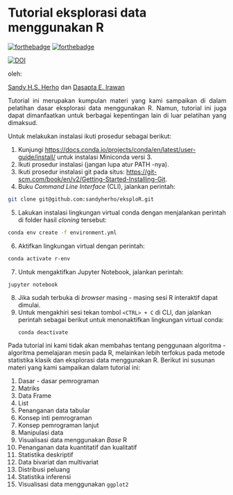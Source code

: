 # Tutorial eksplorasi data menggunakan R

[![forthebadge](https://forthebadge.com/images/badges/cc-0.svg)](https://forthebadge.com) 
[![forthebadge](https://forthebadge.com/images/badges/built-by-hipsters.svg)](https://forthebadge.com)

[![DOI](https://zenodo.org/badge/240019119.svg)](https://zenodo.org/badge/latestdoi/240019119) 

oleh:

[Sandy H.S. Herho](mailto:sandy.herho@igdore.org) dan [Dasapta E. Irawan](mailto:r-win@office.itb.ac.id)

<p style="text-align:justify">Tutorial ini merupakan kumpulan materi yang kami sampaikan di dalam pelatihan dasar eksplorasi data menggunakan R. Namun, tutorial ini juga dapat dimanfaatkan untuk berbagai kepentingan lain di luar pelatihan yang dimaksud.</p> 

<p style="text-align:justify">Untuk melakukan instalasi ikuti prosedur sebagai berikut:</p>

1. Kunjungi <url>https://docs.conda.io/projects/conda/en/latest/user-guide/install/</url> untuk instalasi Miniconda versi 3.
2. Ikuti prosedur instalasi (jangan lupa atur PATH -nya).
3. Ikuti prosedur instalasi git pada situs:
<url>https://git-scm.com/book/en/v2/Getting-Started-Installing-Git</url>.
4. Buku *Command Line Interface* (CLI), jalankan perintah:
```bash
git clone git@github.com:sandyherho/eksploR.git
```
5. Lakukan instalasi lingkungan virtual conda dengan menjalankan perintah di folder hasil *cloning* tersebut:
```bash
conda env create -f environment.yml
```
6. Aktifkan lingkungan virtual dengan perintah:
```bash
conda activate r-env
```
7. Untuk mengaktifkan Jupyter Notebook, jalankan perintah:
```(bash)
jupyter notebook
```
8. Jika sudah terbuka di *browser* masing - masing sesi R interaktif dapat dimulai.
9. Untuk mengakhiri sesi tekan tombol `<CTRL> + C` di CLI, dan jalankan perintah sebagai berikut untuk menonaktifkan lingkungan virtual conda:
    ```(bash)
    conda deactivate
    ```

Pada tutorial ini kami tidak akan membahas tentang penggunaan algoritma - algoritma pemelajaran mesin pada R, melainkan lebih terfokus pada metode statistika klasik dan eksplorasi data menggunakan R. Berikut ini susunan materi yang kami sampaikan dalam tutorial ini:

1. Dasar - dasar pemrograman
2. Matriks
3. Data Frame
4. List
5. Penanganan data tabular
6. Konsep inti pemrograman
7. Konsep pemrograman lanjut
8. Manipulasi data
9. Visualisasi data menggunakan *Base* R
10. Penanganan data kuantitatif dan kualitatif
11. Statistika deskriptif
12. Data bivariat dan multivariat
13. Distribusi peluang
14. Statistika inferensi
15. Visualisasi data menggunakan `ggplot2`
